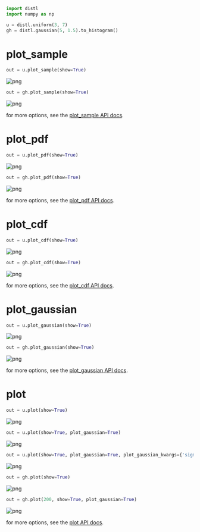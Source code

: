 ```python
import distl
import numpy as np
```


```python
u = distl.uniform(3, 7)
gh = distl.gaussian(5, 1.5).to_histogram()
```

# plot_sample


```python
out = u.plot_sample(show=True)
```


![png](plotting_files/plotting_3_0.png)



```python
out = gh.plot_sample(show=True)
```


![png](plotting_files/plotting_4_0.png)


for more options, see the [plot_sample API docs](../api/BaseDistribution.plot_sample.md).

# plot_pdf


```python
out = u.plot_pdf(show=True)
```


![png](plotting_files/plotting_7_0.png)



```python
out = gh.plot_pdf(show=True)
```


![png](plotting_files/plotting_8_0.png)


for more options, see the [plot_pdf API docs](../api/BaseDistribution.plot_pdf.md).

# plot_cdf


```python
out = u.plot_cdf(show=True)
```


![png](plotting_files/plotting_11_0.png)



```python
out = gh.plot_cdf(show=True)
```


![png](plotting_files/plotting_12_0.png)


for more options, see the [plot_cdf API docs](../api/BaseDistribution.plot_cdf.md).

# plot_gaussian


```python
out = u.plot_gaussian(show=True)
```


![png](plotting_files/plotting_15_0.png)



```python
out = gh.plot_gaussian(show=True)
```


![png](plotting_files/plotting_16_0.png)


for more options, see the [plot_gaussian API docs](../api/BaseDistribution.plot_gaussian.md).

# plot


```python
out = u.plot(show=True)
```


![png](plotting_files/plotting_19_0.png)



```python
out = u.plot(show=True, plot_gaussian=True)
```


![png](plotting_files/plotting_20_0.png)



```python
out = u.plot(show=True, plot_gaussian=True, plot_gaussian_kwargs={'sigma': 3})
```


![png](plotting_files/plotting_21_0.png)



```python
out = gh.plot(show=True)
```


![png](plotting_files/plotting_22_0.png)



```python
out = gh.plot(200, show=True, plot_gaussian=True)
```


![png](plotting_files/plotting_23_0.png)


for more options, see the [plot API docs](../api/BaseDistribution.plot.md).

